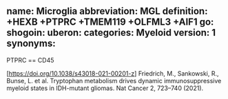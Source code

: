 name: Microglia
abbreviation: MGL
definition: +HEXB +PTPRC +TMEM119 +OLFML3 +AIF1
go: 
shogoin: 
uberon: 
categories: Myeloid
version: 1 
synonyms:
---
PTPRC == CD45

[https://doi.org/10.1038/s43018-021-00201-z] Friedrich, M., Sankowski, R., Bunse, L. et al. Tryptophan metabolism drives dynamic immunosuppressive myeloid states in IDH-mutant gliomas. Nat Cancer 2, 723–740 (2021). 